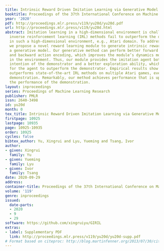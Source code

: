 ```yaml
---
title: Intrinsic Reward Driven Imitation Learning via Generative Model
booktitle: Proceedings of the 37th International Conference on Machine Learning
year: '2020'
pdf: http://proceedings.mlr.press/v119/yu20d/yu20d.pdf
url: http://proceedings.mlr.press/v119/yu20d.html
abstract: Imitation learning in a high-dimensional environment is challenging. Most
  inverse reinforcement learning (IRL) methods fail to outperform the demonstrator
  in such a high-dimensional environment, e.g., Atari domain. To address this challenge,
  we propose a novel reward learning module to generate intrinsic reward signals via
  a generative model. Our generative method can perform better forward state transition
  and backward action encoding, which improves the module’s dynamics modeling ability
  in the environment. Thus, our module provides the imitation agent both the intrinsic
  intention of the demonstrator and a better exploration ability, which is critical
  for the agent to outperform the demonstrator. Empirical results show that our method
  outperforms state-of-the-art IRL methods on multiple Atari games, even with one-life
  demonstration. Remarkably, our method achieves performance that is up to 5 times
  the performance of the demonstration.
layout: inproceedings
series: Proceedings of Machine Learning Research
publisher: PMLR
issn: 2640-3498
id: yu20d
month: 0
tex_title: Intrinsic Reward Driven Imitation Learning via Generative Model
firstpage: 10925
lastpage: 10935
page: 10925-10935
order: 10925
cycles: false
bibtex_author: Yu, Xingrui and Lyu, Yueming and Tsang, Ivor
author:
- given: Xingrui
  family: Yu
- given: Yueming
  family: Lyu
- given: Ivor
  family: Tsang
date: 2020-09-29
address: 
container-title: Proceedings of the 37th International Conference on Machine Learning
volume: '119'
genre: inproceedings
issued:
  date-parts:
  - 2020
  - 9
  - 29
software: https://github.com/xingruiyu/GIRIL
extras:
- label: Supplementary PDF
  link: http://proceedings.mlr.press/v119/yu20d/yu20d-supp.pdf
# Format based on citeproc: http://blog.martinfenner.org/2013/07/30/citeproc-yaml-for-bibliographies/
---
```

